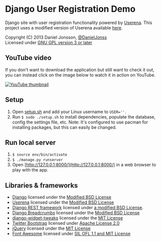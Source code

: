 # Django User Registration Demo

Django site with user registration functionality powered by
[Userena](http://docs.django-userena.org/en/latest/). This project uses a
modified version of Userena available
[here](https://github.com/MaTachi/django-userena).

Copyright (C) 2013 Daniel Jonsson,
[@DanielJonss](https://twitter.com/DanielJonss)  
Licensed under [GNU GPL version 3 or later](LICENSE)

## YouTube video

If you don't want to download the application but still want to check it out,
you can instead click on the image below to watch it in action on YouTube.

[![YouTube thumbnail](youtube-thumbnail.jpg "Watch on
YouTube")](http://youtu.be/k9eoC6APhHM)

## Setup

1. Open [setup.sh](setup.sh) and add your Linux username to `USER=''`.
2. Run `$ sudo ./setup.sh` to install dependencies, populate the database,
   config the settings file, etc. Note: It's configured to use pacman for
installing packages, but this can easily be changed.

## Run local server

1. `$ source env/bin/activate`
2. `$ ./manage.py runserver`
3. Open [http://127.0.0.1:8000/](http://127.0.0.1:8000/) in a web browser to
   play with the app.

## Libraries & frameworks

* [Django](https://www.djangoproject.com/) licensed under the [Modified BSD
  License](https://github.com/django/django/blob/master/LICENSE)
* [Userena](http://docs.django-userena.org/en/latest/) licensed under the
  [Modified BSD
License](https://github.com/bread-and-pepper/django-userena/blob/master/LICENSE)
* [Django REST framework](http://django-rest-framework.org/) licensed under [a
  modified BSD License](http://django-rest-framework.org/#license).
* [Django Breadcrumbs](https://github.com/chronossc/django-breadcrumbs)
  licensed under the [Modified BSD
License](https://github.com/chronossc/django-breadcrumbs/blob/master/LICENSE)
* [django-widget-tweaks](https://github.com/kmike/django-widget-tweaks/)
  licensed under the [MIT
License](https://github.com/kmike/django-widget-tweaks/blob/master/LICENSE)
* [Twitter Bootstrap](http://getbootstrap.com/) licensed under [Apache License
  2.0](http://getbootstrap.com/getting-started/)
* [jQuery](http://jquery.com/) licensed under the [MIT
  License](https://jquery.org/license/)
* [Font Awesome](http://fontawesome.io/) licensed under [SIL OFL 1.1 and MIT
  License](http://fontawesome.io/license/)
